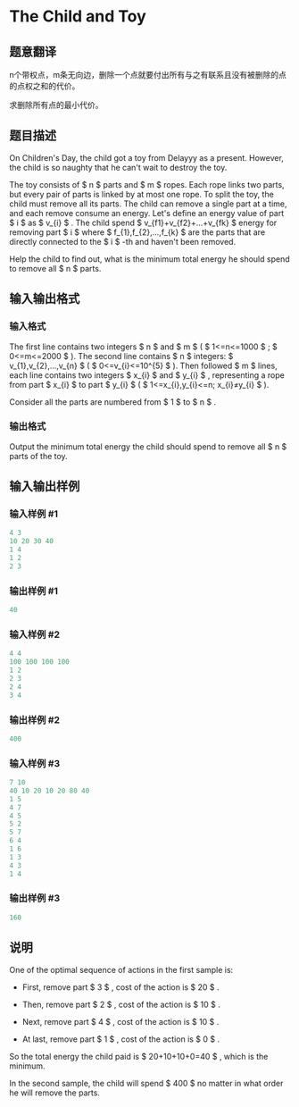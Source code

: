 # The Child and Toy

## 题意翻译

n个带权点，m条无向边，删除一个点就要付出所有与之有联系且没有被删除的点的点权之和的代价。

求删除所有点的最小代价。

## 题目描述

On Children's Day, the child got a toy from Delayyy as a present. However, the child is so naughty that he can't wait to destroy the toy.

The toy consists of $ n $ parts and $ m $ ropes. Each rope links two parts, but every pair of parts is linked by at most one rope. To split the toy, the child must remove all its parts. The child can remove a single part at a time, and each remove consume an energy. Let's define an energy value of part $ i $ as $ v_{i} $ . The child spend $ v_{f1}+v_{f2}+...+v_{fk} $ energy for removing part $ i $ where $ f_{1},f_{2},...,f_{k} $ are the parts that are directly connected to the $ i $ -th and haven't been removed.

Help the child to find out, what is the minimum total energy he should spend to remove all $ n $ parts.

## 输入输出格式

### 输入格式

The first line contains two integers $ n $ and $ m $ ( $ 1<=n<=1000 $ ; $ 0<=m<=2000 $ ). The second line contains $ n $ integers: $ v_{1},v_{2},...,v_{n} $ ( $ 0<=v_{i}<=10^{5} $ ). Then followed $ m $ lines, each line contains two integers $ x_{i} $ and $ y_{i} $ , representing a rope from part $ x_{i} $ to part $ y_{i} $ ( $ 1<=x_{i},y_{i}<=n; x_{i}≠y_{i} $ ).

Consider all the parts are numbered from $ 1 $ to $ n $ .

### 输出格式

Output the minimum total energy the child should spend to remove all $ n $ parts of the toy.

## 输入输出样例

### 输入样例 #1

```cpp
4 3
10 20 30 40
1 4
1 2
2 3

```
### 输出样例 #1

```cpp
40

```
### 输入样例 #2

```cpp
4 4
100 100 100 100
1 2
2 3
2 4
3 4

```
### 输出样例 #2

```cpp
400

```
### 输入样例 #3

```cpp
7 10
40 10 20 10 20 80 40
1 5
4 7
4 5
5 2
5 7
6 4
1 6
1 3
4 3
1 4

```
### 输出样例 #3

```cpp
160

```
## 说明

One of the optimal sequence of actions in the first sample is:

- First, remove part $ 3 $ , cost of the action is $ 20 $ .

- Then, remove part $ 2 $ , cost of the action is $ 10 $ .

- Next, remove part $ 4 $ , cost of the action is $ 10 $ .

- At last, remove part $ 1 $ , cost of the action is $ 0 $ .

So the total energy the child paid is $ 20+10+10+0=40 $ , which is the minimum.

In the second sample, the child will spend $ 400 $ no matter in what order he will remove the parts.

